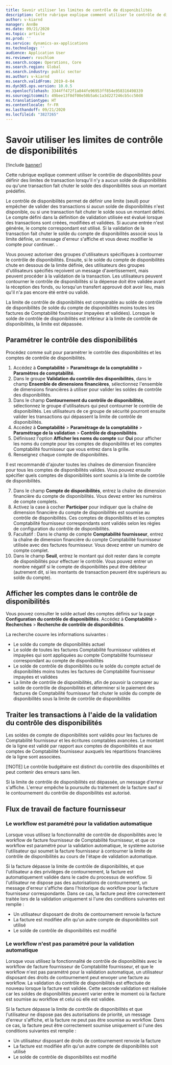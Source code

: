 ```yaml
---
title: Savoir utiliser les limites de contrôle de disponibilités
description: Cette rubrique explique comment utiliser le contrôle de disponibilités pour définir des limites de transaction lorsqu'il n'y a aucun solde de disponibilités ou qu'une transaction fait chuter le solde des disponibilités sous un montant prédéfini.
author: v-kiarnd
manager: AnnBe
ms.date: 09/21/2020
ms.topic: article
ms.prod: ''
ms.service: dynamics-ax-applications
ms.technology: ''
audience: Application User
ms.reviewer: roschlom
ms.search.scope: Operations, Core
ms.search.region: Global
ms.search.industry: public sector
ms.author: v-kiarnd
ms.search.validFrom: 2019-8-04
ms.dyn365.ops.version: 10.0.5
ms.openlocfilehash: 3344ff472f1a844fe96953ff854e958316498339
ms.sourcegitcommit: 49bee13f0df00e50b5a6c1a3d227246cb5cc50d8
ms.translationtype: HT
ms.contentlocale: fr-FR
ms.lasthandoff: 09/21/2020
ms.locfileid: "3827265"
---
```

# <a name="use-cash-control-limits"></a>Savoir utiliser les limites de contrôle de disponibilités

[!include [banner](../includes/banner.md)]


Cette rubrique explique comment utiliser le contrôle de disponibilités pour définir des limites de transaction lorsqu'il n'y a aucun solde de disponibilités ou qu'une transaction fait chuter le solde des disponibilités sous un montant prédéfini.

Le contrôle de disponibilités permet de définir une limite (seuil) pour empêcher de valider des transactions si aucun solde de disponibilités n'est disponible, ou si une transaction fait chuter le solde sous un montant défini. Le compte défini dans la définition de validation utilisée est évalué lorsque des transactions sont créées, modifiées et validées. Si aucune entrée n'est générée, le compte correspondant est utilisé. Si la validation de la transaction fait chuter le solde du compte de disponibilités associé sous la limite définie, un message d'erreur s'affiche et vous devez modifier le compte pour continuer. .

Vous pouvez autoriser des groupes d'utilisateurs spécifiques à contourner le contrôle de disponibilités. Ensuite, si le solde du compte de disponibilités chute en dessous de la limite définie, des utilisateurs des groupes d'utilisateurs spécifiés reçoivent un message d'avertissement, mais peuvent procéder à la validation de la transaction. Les utilisateurs peuvent contourner le contrôle de disponibilités si la dépense doit être validée avant la réception des fonds, ou lorsqu'un transfert approuvé doit avoir lieu, mais qu'il n'a pas encore été entré ou validé.

La limite de contrôle de disponibilités est comparable au solde de contrôle de disponibilités (le solde du compte de disponibilités moins toutes les factures de Comptabilité fournisseur impayées et validées). Lorsque le solde de contrôle de disponibilités est inférieur à la limite de contrôle de disponibilités, la limite est dépassée.

## <a name="set-up-cash-control"></a>Paramétrer le contrôle des disponibilités

Procédez comme suit pour paramétrer le contrôle des disponibilités et les comptes de contrôle de disponibilités.

1. Accédez à **Comptabilité** \> **Paramétrage de la comptabilité** \> **Paramètres de comptabilité**.
2. Dans le groupe **Validation du contrôle des disponibilités**, dans le champ **Ensemble de dimensions financières**, sélectionnez l'ensemble de dimensions financières à utiliser pour valider les soldes de contrôle des disponibilités.
3. Dans le champ **Contournement du contrôle de disponibilités**, sélectionnez le groupe d'utilisateurs qui peut contourner le contrôle de disponibilités. Les utilisateurs de ce groupe de sécurité pourront ensuite valider les transactions qui dépassent la limite de contrôle de disponibilités.
4. Accédez à **Comptabilité** \> **Paramétrage de la comptabilité** \> **Paramétrage de la validation** \> **Contrôle de disponibilités**.
5. Définissez l'option **Afficher les noms du compte** sur **Oui** pour afficher les noms du compte pour les comptes de disponibilités et les comptes Comptabilité fournisseur que vous entrez dans la grille.
6. Renseignez chaque compte de disponibilités.

Il est recommandé d'ajouter toutes les chaînes de dimension financière pour tous les comptes de disponibilités valides. Vous pouvez ensuite spécifier quels comptes de disponibilités sont soumis à la limite de contrôle de disponibilités.

7. Dans le champ **Compte de disponibilités**, entrez la chaîne de dimension financière du compte de disponibilités. Vous devez entrer les numéros de compte complets.
8. Activez la case à cocher **Participer** pour indiquer que la chaîne de dimension financière du compte de disponibilités est soumise au contrôle de disponibilités. Ces comptes de disponibilités et les comptes Comptabilité fournisseur correspondants sont validés selon les règles de configuration du contrôle de disponibilités.
9. Facultatif : Dans le champ de compte **Comptabilité fournisseur**, entrez la chaîne de dimension financière du compte Comptabilité fournisseur utilisée avec des factures fournisseur. Vous devez entrer un numéro de compte complet.
10. Dans le champ **Seuil**, entrez le montant qui doit rester dans le compte de disponibilités pour effectuer le contrôle. Vous pouvez entrer un nombre négatif si le compte de disponibilités peut être débiteur (autrement dit, si les montants de transaction peuvent être supérieurs au solde du compte).

## <a name="view-accounts-in-cash-control"></a>Afficher les comptes dans le contrôle de disponibilités

Vous pouvez consulter le solde actuel des comptes définis sur la page **Configuration du contrôle de disponibilités**. Accédez à **Comptabilité** \> **Recherches** \> **Recherche de contrôle de disponibilités**.

La recherche couvre les informations suivantes :

- Le solde du compte de disponibilités actuel
- Le solde de toutes les factures Comptabilité fournisseur validées et impayées qui sont appliquées au compte Comptabilité fournisseur correspondant au compte de disponibilités
- Le solde de contrôle de disponibilités ou le solde du compte actuel de disponibilités moins toutes les factures de Comptabilité fournisseur impayées et validées
- La limite de contrôle de disponibilités, afin de pouvoir la comparer au solde de contrôle de disponibilités et déterminer si le paiement des factures de Comptabilité fournisseur fait chuter le solde du compte de disponibilités sous la limite de contrôle de disponibilités

## <a name="process-transactions-by-using-cash-control-validation"></a>Traiter les transactions à l'aide de la validation du contrôle des disponibilités

Les soldes de compte de disponibilités sont validés pour les factures de Comptabilité fournisseur et les écritures comptables avancées. Le montant de la ligne est validé par rapport aux comptes de disponibilités et aux comptes de Comptabilité fournisseur auxquels les répartitions financières de la ligne sont associées.

[!NOTE] Le contrôle budgétaire est distinct du contrôle des disponibilités et peut contenir des erreurs sans lien.

Si la limite de contrôle de disponibilités est dépassée, un message d'erreur s'affiche. L'erreur empêche la poursuite du traitement de la facture sauf si le contournement du contrôle de disponibilités est autorisé.

## <a name="vendor-invoice-workflow"></a>Flux de travail de facture fournisseur

### <a name="the-workflow-is-set-up-for-autoposting"></a>Le workflow est paramétré pour la validation automatique

Lorsque vous utilisez la fonctionnalité de contrôle de disponibilités avec le workflow de facture fournisseur de Comptabilité fournisseur, et que ce workflow est paramétré pour la validation automatique, le système autorise l'utilisateur qui soumet la facture fournisseur à contourner la limite de contrôle de disponibilités au cours de l'étape de validation automatique.

Si la facture dépasse la limite de contrôle de disponibilités, et que l'utilisateur a des privilèges de contournement, la facture est automatiquement validée dans le cadre du processus de workflow. Si l'utilisateur ne dispose pas des autorisations de contournement, un message d'erreur s'affiche dans l'historique du workflow pour la facture fournisseur correspondante. Dans ce cas, la facture peut être correctement traitée lors de la validation uniquement si l'une des conditions suivantes est remplie :

- Un utilisateur disposant de droits de contournement renvoie la facture
- La facture est modifiée afin qu'un autre compte de disponibilités soit utilisé
- Le solde de contrôle de disponibilités est modifié

### <a name="the-workflow-isnt-set-up-for-autoposting"></a>Le workflow n'est pas paramétré pour la validation automatique

Lorsque vous utilisez la fonctionnalité de contrôle de disponibilités avec le workflow de facture fournisseur de Comptabilité fournisseur, et que le workflow n'est pas paramétré pour la validation automatique, un utilisateur disposant des droits de contournement peut envoyer une facture au workflow. La validation du contrôle de disponibilités est effectuée de nouveau lorsque la facture est validée. Cette seconde validation est réalisée car les soldes de disponibilités peuvent varier entre le moment où la facture est soumise au workflow et celui où elle est validée.

Si la facture dépasse la limite de contrôle de disponibilités et que l'utilisateur ne dispose pas des autorisations de priorité, un message d'erreur s'affiche, et la facture ne peut pas être soumise au workflow. Dans ce cas, la facture peut être correctement soumise uniquement si l'une des conditions suivantes est remplie :

- Un utilisateur disposant de droits de contournement renvoie la facture
- La facture est modifiée afin qu'un autre compte de disponibilités soit utilisé
- Le solde de contrôle de disponibilités est modifié
